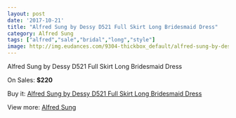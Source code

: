 ```yaml
---
layout: post
date: '2017-10-21'
title: "Alfred Sung by Dessy D521 Full Skirt Long Bridesmaid Dress"
category: Alfred Sung
tags: ["alfred","sale","bridal","long","style"]
image: http://img.eudances.com/9304-thickbox_default/alfred-sung-by-dessy-d521-full-skirt-long-bridesmaid-dress.jpg
---
```

Alfred Sung by Dessy D521 Full Skirt Long Bridesmaid Dress

On Sales: **$220**
<a href="https://www.eudances.com/en/alfred-sung/3112-alfred-sung-by-dessy-d521-full-skirt-long-bridesmaid-dress.html"><amp-img layout="responsive" width="600" height="600" src="//img.eudances.com/9304-thickbox_default/alfred-sung-by-dessy-d521-full-skirt-long-bridesmaid-dress.jpg" alt="Alfred Sung by Dessy D521 Full Skirt Long Bridesmaid Dress 0" /></a>
<a href="https://www.eudances.com/en/alfred-sung/3112-alfred-sung-by-dessy-d521-full-skirt-long-bridesmaid-dress.html"><amp-img layout="responsive" width="600" height="600" src="//img.eudances.com/9307-thickbox_default/alfred-sung-by-dessy-d521-full-skirt-long-bridesmaid-dress.jpg" alt="Alfred Sung by Dessy D521 Full Skirt Long Bridesmaid Dress 1" /></a>
<a href="https://www.eudances.com/en/alfred-sung/3112-alfred-sung-by-dessy-d521-full-skirt-long-bridesmaid-dress.html"><amp-img layout="responsive" width="600" height="600" src="//img.eudances.com/9306-thickbox_default/alfred-sung-by-dessy-d521-full-skirt-long-bridesmaid-dress.jpg" alt="Alfred Sung by Dessy D521 Full Skirt Long Bridesmaid Dress 2" /></a>
<a href="https://www.eudances.com/en/alfred-sung/3112-alfred-sung-by-dessy-d521-full-skirt-long-bridesmaid-dress.html"><amp-img layout="responsive" width="600" height="600" src="//img.eudances.com/9305-thickbox_default/alfred-sung-by-dessy-d521-full-skirt-long-bridesmaid-dress.jpg" alt="Alfred Sung by Dessy D521 Full Skirt Long Bridesmaid Dress 3" /></a>

Buy it: [Alfred Sung by Dessy D521 Full Skirt Long Bridesmaid Dress](https://www.eudances.com/en/alfred-sung/3112-alfred-sung-by-dessy-d521-full-skirt-long-bridesmaid-dress.html "Alfred Sung by Dessy D521 Full Skirt Long Bridesmaid Dress")

View more: [Alfred Sung](https://www.eudances.com/en/52-alfred-sung "Alfred Sung")